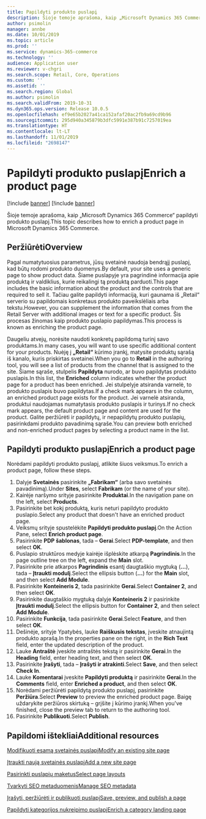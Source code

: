```yaml
---
title: Papildyti produkto puslapį
description: Šioje temoje aprašoma, kaip „Microsoft Dynamics 365 Commerce“ papildyti produkto puslapį.
author: psimolin
manager: annbe
ms.date: 10/01/2019
ms.topic: article
ms.prod: ''
ms.service: dynamics-365-commerce
ms.technology: ''
audience: Application user
ms.reviewer: v-chgri
ms.search.scope: Retail, Core, Operations
ms.custom: ''
ms.assetid: ''
ms.search.region: Global
ms.author: psimolin
ms.search.validFrom: 2019-10-31
ms.dyn365.ops.version: Release 10.0.5
ms.openlocfilehash: ef9e65b2027a41ca152afaf20ac2fb9a69cd9b96
ms.sourcegitcommit: 295d940a345879b3dfc5991e387b91c7257019ea
ms.translationtype: HT
ms.contentlocale: lt-LT
ms.lasthandoff: 11/01/2019
ms.locfileid: "2698147"
---
```

# <a name="enrich-a-product-page"></a><span data-ttu-id="02b5d-103">Papildyti produkto puslapį</span><span class="sxs-lookup"><span data-stu-id="02b5d-103">Enrich a product page</span></span>

[!include [banner](includes/preview-banner.md)]
[!include [banner](includes/banner.md)]

<span data-ttu-id="02b5d-104">Šioje temoje aprašoma, kaip „Microsoft Dynamics 365 Commerce“ papildyti produkto puslapį.</span><span class="sxs-lookup"><span data-stu-id="02b5d-104">This topic describes how to enrich a product page in Microsoft Dynamics 365 Commerce.</span></span>

## <a name="overview"></a><span data-ttu-id="02b5d-105">Peržiūrėti</span><span class="sxs-lookup"><span data-stu-id="02b5d-105">Overview</span></span>

<span data-ttu-id="02b5d-106">Pagal numatytuosius parametrus, jūsų svetainė naudoja bendrąjį puslapį, kad būtų rodomi produkto duomenys.</span><span class="sxs-lookup"><span data-stu-id="02b5d-106">By default, your site uses a generic page to show product data.</span></span> <span data-ttu-id="02b5d-107">Šiame puslapyje yra pagrindinė informacija apie produktą ir valdiklius, kurie reikalingi tą produktą parduoti.</span><span class="sxs-lookup"><span data-stu-id="02b5d-107">This page includes the basic information about the product and the controls that are required to sell it.</span></span> <span data-ttu-id="02b5d-108">Tačiau galite papildyti informaciją, kuri gaunama iš „Retail“ serverio su papildomais konkretaus produkto paveikslėliais arba tekstu.</span><span class="sxs-lookup"><span data-stu-id="02b5d-108">However, you can supplement the information that comes from the Retail Server with additional images or text for a specific product.</span></span> <span data-ttu-id="02b5d-109">Šis procesas žinomas kaip produkto puslapio papildymas.</span><span class="sxs-lookup"><span data-stu-id="02b5d-109">This process is known as enriching the product page.</span></span>

<span data-ttu-id="02b5d-110">Daugeliu atvejų, norėsite naudoti konkretų papildomą turinį savo produktams.</span><span class="sxs-lookup"><span data-stu-id="02b5d-110">In many cases, you will want to use specific additional content for your products.</span></span> <span data-ttu-id="02b5d-111">Nuėję į **„Retail“** kūrimo įrankį, matysite produktų sąrašą iš kanalo, kuris priskirtas svetainei.</span><span class="sxs-lookup"><span data-stu-id="02b5d-111">When you go to **Retail** in the authoring tool, you will see a list of products from the channel that is assigned to the site.</span></span> <span data-ttu-id="02b5d-112">Šiame sąraše, stulpelis **Papildyta** nurodo, ar buvo papildytas produkto puslapis.</span><span class="sxs-lookup"><span data-stu-id="02b5d-112">In this list, the **Enriched** column indicates whether the product page for a product has been enriched.</span></span> <span data-ttu-id="02b5d-113">Jei stulpelyje atsiranda varnelė, to produkto puslapis buvo papildytas.</span><span class="sxs-lookup"><span data-stu-id="02b5d-113">If a check mark appears in the column, an enriched product page exists for the product.</span></span> <span data-ttu-id="02b5d-114">Jei varnelė atsiranda, produktui naudojamas numatytasis produkto puslapis ir turinys.</span><span class="sxs-lookup"><span data-stu-id="02b5d-114">If no check mark appears, the default product page and content are used for the product.</span></span> <span data-ttu-id="02b5d-115">Galite peržiūrėti ir papildytų, ir nepapildytų produkto puslapių, pasirinkdami produkto pavadinimą sąraše.</span><span class="sxs-lookup"><span data-stu-id="02b5d-115">You can preview both enriched and non-enriched product pages by selecting a product name in the list.</span></span>

## <a name="enrich-a-product-page"></a><span data-ttu-id="02b5d-116">Papildyti produkto puslapį</span><span class="sxs-lookup"><span data-stu-id="02b5d-116">Enrich a product page</span></span>

<span data-ttu-id="02b5d-117">Norėdami papildyti produkto puslapį, atlikite šiuos veiksmus.</span><span class="sxs-lookup"><span data-stu-id="02b5d-117">To enrich a product page, follow these steps.</span></span>

1. <span data-ttu-id="02b5d-118">Dalyje **Svetainės** pasirinkite **„Fabrikam“** (arba savo svetainės pavadinimą).</span><span class="sxs-lookup"><span data-stu-id="02b5d-118">Under **Sites**, select **Fabrikam** (or the name of your site).</span></span>
1. <span data-ttu-id="02b5d-119">Kairėje naršymo srityje pasirinkite **Produktai**.</span><span class="sxs-lookup"><span data-stu-id="02b5d-119">In the navigation pane on the left, select **Products**.</span></span>
1. <span data-ttu-id="02b5d-120">Pasirinkite bet kokį produktą, kuris neturi papildyto produkto puslapio.</span><span class="sxs-lookup"><span data-stu-id="02b5d-120">Select any product that doesn't have an enriched product page.</span></span>
1. <span data-ttu-id="02b5d-121">Veiksmų srityje spustelėkite **Papildyti produkto puslapį**.</span><span class="sxs-lookup"><span data-stu-id="02b5d-121">On the Action Pane, select **Enrich product page**.</span></span>
1. <span data-ttu-id="02b5d-122">Pasirinkite **PDP šablonas**, tada – **Gerai**.</span><span class="sxs-lookup"><span data-stu-id="02b5d-122">Select **PDP-template**, and then select **OK**.</span></span>
1. <span data-ttu-id="02b5d-123">Puslapio struktūros medyje kairėje išplėskite atkarpą **Pagrindinis**.</span><span class="sxs-lookup"><span data-stu-id="02b5d-123">In the page outline tree on the left, expand the **Main** slot.</span></span>
1. <span data-ttu-id="02b5d-124">Pasirinkite prie atkarpos **Pagrindinis** esantį daugtaškio mygtuką (**...**), tada – **Įtraukti modulį**.</span><span class="sxs-lookup"><span data-stu-id="02b5d-124">Select the ellipsis button (**...**) for the **Main** slot, and then select **Add Module**.</span></span>
1. <span data-ttu-id="02b5d-125">Pasirinkite **Konteineris 2**, tada pasirinkite **Gerai**.</span><span class="sxs-lookup"><span data-stu-id="02b5d-125">Select **Container 2**, and then select **OK**.</span></span>
1. <span data-ttu-id="02b5d-126">Pasirinkite daugtaškio mygtuką dalyje **Konteineris 2** ir pasirinkite **Įtraukti modulį**.</span><span class="sxs-lookup"><span data-stu-id="02b5d-126">Select the ellipsis button for **Container 2**, and then select **Add Module**.</span></span>
1. <span data-ttu-id="02b5d-127">Pasirinkite **Funkcija**, tada pasirinkite **Gerai**.</span><span class="sxs-lookup"><span data-stu-id="02b5d-127">Select **Feature**, and then select **OK**.</span></span>
1. <span data-ttu-id="02b5d-128">Dešinėje, srityje Ypatybės, lauke **Raiškusis tekstas**, įveskite atnaujintą produkto aprašą.</span><span class="sxs-lookup"><span data-stu-id="02b5d-128">In the properties pane on the right, in the **Rich Text** field, enter the updated description of the product.</span></span>
1. <span data-ttu-id="02b5d-129">Lauke **Antraštė** įveskite antraštės tekstą ir pasirinkite **Gerai**.</span><span class="sxs-lookup"><span data-stu-id="02b5d-129">In the **Heading** field, enter heading text, and then select **OK**.</span></span>
1. <span data-ttu-id="02b5d-130">Pasirinkite **Įrašyti**, tada – **Įrašyti ir atrakinti**.</span><span class="sxs-lookup"><span data-stu-id="02b5d-130">Select **Save**, and then select **Check In**.</span></span>
1. <span data-ttu-id="02b5d-131">Lauke **Komentarai** įveskite **Papildyti produktą** ir pasirinkite **Gerai**.</span><span class="sxs-lookup"><span data-stu-id="02b5d-131">In the **Comments** field, enter **Enriched a product**, and then select **OK**.</span></span>
1. <span data-ttu-id="02b5d-132">Norėdami peržiūrėti papildytą produkto puslapį, pasirinkite **Peržiūra**.</span><span class="sxs-lookup"><span data-stu-id="02b5d-132">Select **Preview** to preview the enriched product page.</span></span> <span data-ttu-id="02b5d-133">Baigę uždarykite peržiūros skirtuką – grįšite į kūrimo įrankį.</span><span class="sxs-lookup"><span data-stu-id="02b5d-133">When you've finished, close the preview tab to return to the authoring tool.</span></span>
1. <span data-ttu-id="02b5d-134">Pasirinkite **Publikuoti**.</span><span class="sxs-lookup"><span data-stu-id="02b5d-134">Select **Publish**.</span></span>

## <a name="additional-resources"></a><span data-ttu-id="02b5d-135">Papildomi ištekliai</span><span class="sxs-lookup"><span data-stu-id="02b5d-135">Additional resources</span></span>

[<span data-ttu-id="02b5d-136">Modifikuoti esamą svetainės puslapį</span><span class="sxs-lookup"><span data-stu-id="02b5d-136">Modify an existing site page</span></span>](modify-existing-page.md)

[<span data-ttu-id="02b5d-137">Įtraukti naują svetainės puslapį</span><span class="sxs-lookup"><span data-stu-id="02b5d-137">Add a new site page</span></span>](add-new-page.md)

[<span data-ttu-id="02b5d-138">Pasirinkti puslapių maketus</span><span class="sxs-lookup"><span data-stu-id="02b5d-138">Select page layouts</span></span>](select-page-layouts.md)

[<span data-ttu-id="02b5d-139">Tvarkyti SEO metaduomenis</span><span class="sxs-lookup"><span data-stu-id="02b5d-139">Manage SEO metadata</span></span>](manage-seo-metadata.md)

[<span data-ttu-id="02b5d-140">Įrašyti, peržiūrėti ir publikuoti puslapį</span><span class="sxs-lookup"><span data-stu-id="02b5d-140">Save, preview, and publish a page</span></span>](save-preview-publish-page.md)

[<span data-ttu-id="02b5d-141">Papildyti kategorijos nukreipimo puslapį</span><span class="sxs-lookup"><span data-stu-id="02b5d-141">Enrich a category landing page</span></span>](enrich-category-page.md)


